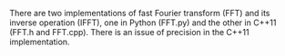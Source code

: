 There are two implementations of fast Fourier transform (FFT) and its inverse operation (IFFT), one in Python (FFT.py) and the other in C++11 (FFT.h and FFT.cpp).
There is an issue of precision in the C++11 implementation.
